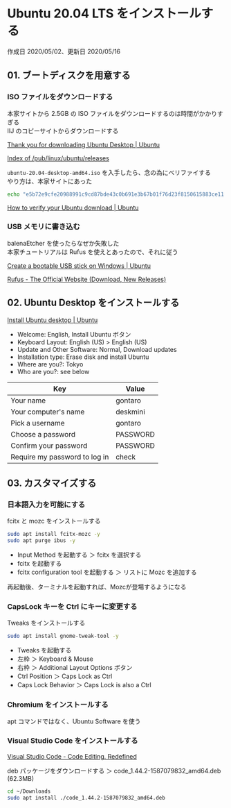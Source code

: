 # Ubuntu 20.04 LTS をインストールする

作成日 2020/05/02、更新日 2020/05/16

## 01. ブートディスクを用意する

### ISO ファイルをダウンロードする

本家サイトから 2.5GB の ISO ファイルをダウンロードするのは時間がかかりすぎる\
IIJ のコピーサイトからダウンロードする

[Thank you for downloading Ubuntu Desktop \| Ubuntu](https://ubuntu.com/download/desktop/thank-you?version=20.04&architecture=amd64)

[Index of /pub/linux/ubuntu/releases](http://ftp.iij.ad.jp/pub/linux/ubuntu/releases/)

`ubuntu-20.04-desktop-amd64.iso` を入手したら、念の為にベリファイする\
やり方は、本家サイトにあった

```bash
echo "e5b72e9cfe20988991c9cd87bde43c0b691e3b67b01f76d23f8150615883ce11 *ubuntu-20.04-desktop-amd64.iso" | shasum -a 256 --check
```

[How to verify your Ubuntu download \| Ubuntu](https://ubuntu.com/tutorials/tutorial-how-to-verify-ubuntu)

### USB メモリに書き込む

balenaEtcher を使ったらなぜか失敗した\
本家チュートリアルは Rufus を使えとあったので、それに従う

[Create a bootable USB stick on Windows \| Ubuntu](https://ubuntu.com/tutorials/tutorial-create-a-usb-stick-on-windows)

[Rufus \- The Official Website \(Download, New Releases\)](https://rufus.ie/)

## 02. Ubuntu Desktop をインストールする

[Install Ubuntu desktop \| Ubuntu](https://ubuntu.com/tutorials/tutorial-install-ubuntu-desktop#1-overview)

- Welcome: English, Install Ubuntu ボタン
- Keyboard Layout: English (US) > English (US)
- Update and Other Software: Normal, Download updates
- Installation type: Erase disk and install Ubuntu
- Where are you?: Tokyo
- Who are you?: see below

| Key                           | Value    |
| ----------------------------- | -------- |
| Your name                     | gontaro  |
| Your computer's name          | deskmini |
| Pick a username               | gontaro  |
| Choose a password             | PASSWORD |
| Confirm your password         | PASSWORD |
| Require my password to log in | check    |

## 03. カスタマイズする

### 日本語入力を可能にする

fcitx と mozc をインストールする

```bash
sudo apt install fcitx-mozc -y
sudo apt purge ibus -y
```

- Input Method を起動する ＞ fcitx を選択する
- fcitx を起動する
- fcitx configuration tool を起動する ＞ リストに Mozc を追加する

再起動後、ターミナルを起動すれば、Mozcが登場するようになる

### CapsLock キーを Ctrl にキーに変更する

Tweaks をインストールする

```bash
sudo apt install gnome-tweak-tool -y
```

- Tweaks を起動する
- 左枠 ＞ Keyboard & Mouse
- 右枠 ＞ Additional Layout Options ボタン
- Ctrl Position ＞ Caps Lock as Ctrl
- Caps Lock Behavior ＞ Caps Lock is also a Ctrl

### Chromium をインストールする

apt コマンドではなく、Ubuntu Software を使う

### Visual Studio Code をインストールする

[Visual Studio Code \- Code Editing\. Redefined](https://code.visualstudio.com/)

deb パッケージをダウンロードする ＞ code_1.44.2-1587079832_amd64.deb (62.3MB)

```bash
cd ~/Downloads
sudo apt install ./code_1.44.2-1587079832_amd64.deb
```
